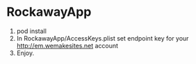 # RockawayApp

1. pod install
2. In RockawayApp/AccessKeys.plist set endpoint key for your http://em.wemakesites.net account
3. Enjoy.